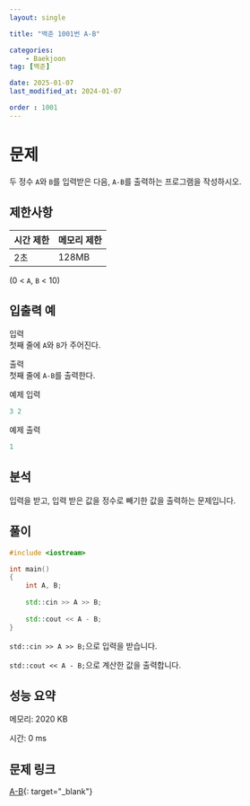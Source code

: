 ```yaml
---
layout: single

title: "백준 1001번 A-B"

categories:
    - Baekjoon
tag: [백준]

date: 2025-01-07
last_modified_at: 2024-01-07

order : 1001
---
```


# 문제

두 정수 `A`와 `B`를 입력받은 다음, ``A-B``를 출력하는 프로그램을 작성하시오.

## 제한사항

|시간 제한|메모리 제한|
|---|---|
|2초|128MB|

(0 < `A`, `B` < 10)

## 입출력 예

입력  
첫째 줄에 `A`와 `B`가 주어진다.

출력  
첫째 줄에 ``A-B``를 출력한다.

예제 입력

```cpp
3 2
```

예제 출력

```cpp
1
```

## 분석

입력을 받고, 입력 받은 값을 정수로 빼기한 값을 출력하는 문제입니다.

## 풀이

```cpp
#include <iostream>

int main()
{
    int A, B;
    
    std::cin >> A >> B;
    
    std::cout << A - B;
}
```

``std::cin >> A >> B;``으로 입력을 받습니다.

``std::cout << A - B;``으로 계산한 값을 출력합니다.

## 성능 요약

메모리: 2020 KB

시간: 0 ms

## 문제 링크

[A-B](https://www.acmicpc.net/problem/1001){: target="_blank"}